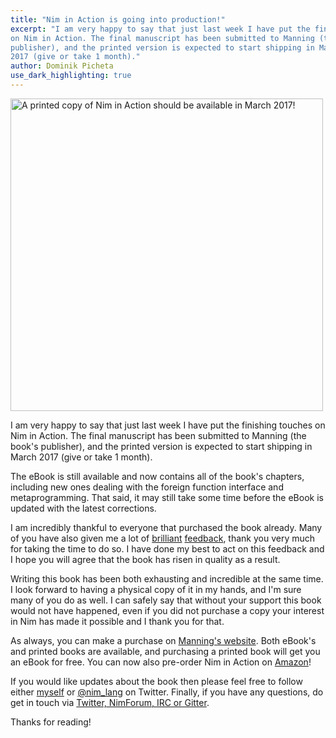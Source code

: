 ```yaml
---
title: "Nim in Action is going into production!"
excerpt: "I am very happy to say that just last week I have put the finishing touches
on Nim in Action. The final manuscript has been submitted to Manning (the book's
publisher), and the printed version is expected to start shipping in March
2017 (give or take 1 month)."
author: Dominik Picheta
use_dark_highlighting: true
---
```


<div class="center">
  <a href="https://manning.com/books/nim-in-action?a_aid=niminaction&a_bid=78a27e81">
    <img src="{{ site.baseurl }}/assets/niminaction/banner2.png" alt="A printed copy of Nim in Action should be available in March 2017!" width="500"/>
  </a>
</div>

I am very happy to say that just last week I have put the finishing touches
on Nim in Action. The final manuscript has been submitted to Manning (the book's
publisher), and the printed version is expected to start shipping in March
2017 (give or take 1 month).

The eBook is still available and now contains all of the book's chapters,
including new ones dealing with the foreign function interface and
metaprogramming.
That said, it may still take some time before the eBook is updated with the
latest corrections.

I am incredibly thankful to everyone that purchased the book already. Many of
you have also given me a lot of [brilliant](http://forum.nim-lang.org/t/1978)
[feedback](https://forums.manning.com/forums/nim-in-action),
thank you very much for
taking the time to do so. I have done my best to act on this
feedback and I hope you will agree that the book has risen in quality as a
result.

Writing this book has been both exhausting and incredible at the same time.
I look forward
to having a physical copy of it in my hands, and I'm sure many of you do as
well. I can safely say that without your support this book would not have
happened, even if you did not purchase a copy your interest in Nim has made it
possible and I thank you for that.

As always, you can make a purchase on
[Manning's website](https://manning.com/books/nim-in-action?a_aid=niminaction&a_bid=78a27e81).
Both eBook's and printed books are available, and purchasing a printed book will
get you an eBook for free.
You can now also pre-order Nim in Action on
[Amazon](https://www.amazon.co.uk/Nim-Action-Dominik-Picheta/dp/1617293431/ref=sr_1_1?ie=UTF8&qid=1479663850&sr=8-1&keywords=nim+in+action)!

If you would like updates about the book then please feel free to
follow either [myself](https://twitter.com/d0m96) or
[@nim_lang](https://twitter.com/nim_lang) on Twitter. Finally, if you have any
questions, do get in touch via [Twitter, NimForum,
IRC or Gitter](http://nim-lang.org/community.html).

Thanks for reading!
